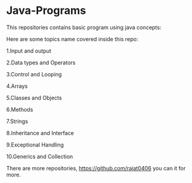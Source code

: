 # Java-Programs
This repositories contains basic program using java concepts:

Here are some topics name covered inside this repo:

1.Input and output

2.Data types and Operators

3.Control and Looping

4.Arrays

5.Classes and Objects

6.Methods

7.Strings

8.Inheritance and Interface

9.Exceptional Handling

10.Generics and Collection

There are more repositories, https://github.com/rajat0406  you can it for more.
